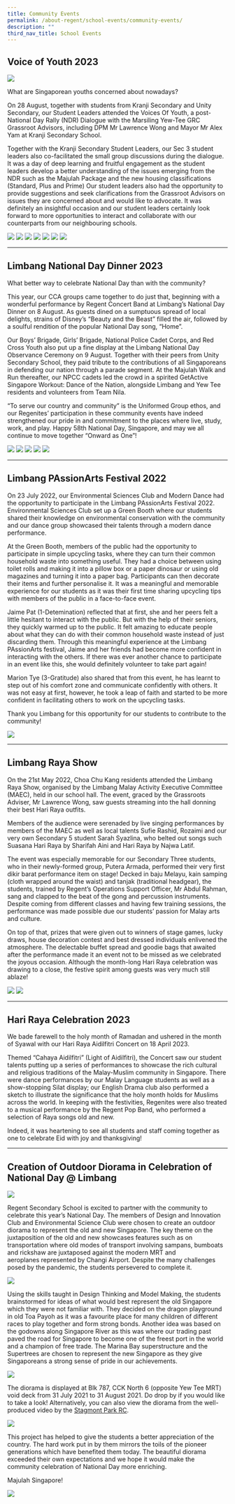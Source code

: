 ```yaml
---
title: Community Events
permalink: /about-regent/school-events/community-events/
description: ""
third_nav_title: School Events
---
```

## **Voice of Youth 2023**

![](/images/Highlights%20Post/VoiceofYouth2023-1.png)

What are Singaporean youths concerned about nowadays?

On 28 August, together with students from Kranji Secondary and Unity Secondary, our Student Leaders attended the Voices Of Youth, a post-National Day Rally (NDR) Dialogue with the Marsiling Yew-Tee GRC Grassroot Advisors, including DPM Mr Lawrence Wong and Mayor Mr Alex Yam at Kranji Secondary School.

Together with the Kranji Secondary Student Leaders, our Sec 3 student leaders also co-facilitated the small group discussions during the dialogue. It was a day of deep learning and fruitful engagement as the student leaders develop a better understanding of the issues emerging from the NDR such as the Majulah Package and the new housing classifications (Standard, Plus and Prime) Our student leaders also had the opportunity to provide suggestions and seek clarifications from the Grassroot Advisors on issues they are concerned about and would like to advocate. It was definitely an insightful occasion and our student leaders certainly look forward to more opportunities to interact and collaborate with our counterparts from our neighbouring schools.

![](/images/Highlights%20Post/VoiceofYouth2023-2.png)
![](/images/Highlights%20Post/VoiceofYouth2023-3.png)
![](/images/Highlights%20Post/VoiceofYouth2023-4.png)
![](/images/Highlights%20Post/VoiceofYouth2023-5.png)
![](/images/Highlights%20Post/VoiceofYouth2023-6.png)
![](/images/Highlights%20Post/VoiceofYouth2023-7.png)
![](/images/Highlights%20Post/VoiceofYouth2023-8.png)

---

## **Limbang National Day Dinner 2023**

What better way to celebrate National Day than with the community?

This year, our CCA groups came together to do just that, beginning with a wonderful performance by Regent Concert Band at Limbang’s National Day Dinner on 8 August. As guests dined on a sumptuous spread of local delights, strains of Disney’s “Beauty and the Beast” filled the air, followed by a soulful rendition of the popular National Day song, “Home”.

Our Boys’ Brigade, Girls’ Brigade, National Police Cadet Corps, and Red Cross Youth also put up a fine display at the Limbang National Day Observance Ceremony on 9 August. Together with their peers from Unity Secondary School, they paid tribute to the contributions of all Singaporeans in defending our nation through a parade segment. At the Majulah Walk and Run thereafter, our NPCC cadets led the crowd in a spirited GetActive Singapore Workout: Dance of the Nation, alongside Limbang and Yew Tee residents and volunteers from Team Nila.

“To serve our country and community” is the Uniformed Group ethos, and our Regenites’ participation in these community events have indeed strengthened our pride in and commitment to the places where live, study, work, and play. Happy 58th National Day, Singapore, and may we all continue to move together “Onward as One”!

![](/images/School%20Events/Community%20Events/LimbangNDDinner2023-1.png)
![](/images/School%20Events/Community%20Events/LimbangNDDinner2023-2.png)
![](/images/School%20Events/Community%20Events/LimbangNDDinner2023-3.png)
![](/images/School%20Events/Community%20Events/LimbangNDDinner2023-4.png)
![](/images/School%20Events/Community%20Events/LimbangNDDinner2023-5.png)

---

## **Limbang PAssionArts Festival 2022**

On 23 July 2022, our Environmental Sciences Club and Modern Dance had the opportunity to participate in the Limbang PAssionArts Festival 2022. Environmental Sciences Club set up a Green Booth where our students shared their knowledge on environmental conservation with the community and our dance group showcased their talents through a modern dance performance.

At the Green Booth, members of the public had the opportunity to participate in simple upcycling tasks, where they can turn their common household waste into something useful. They had a choice between using toilet rolls and making it into a pillow box or a paper dinosaur or using old magazines and turning it into a paper bag. Participants can then decorate their items and further personalise it. It was a meaningful and memorable experience for our students as it was their first time sharing upcycling tips with members of the public in a face-to-face event.

Jaime Pat (1-Detemination) reflected that at first, she and her peers felt a little hesitant to interact with the public. But with the help of their seniors, they quickly warmed up to the public. It felt amazing to educate people about what they can do with their common household waste instead of just discarding them. Through this meaningful experience at the Limbang PAssionArts festival, Jaime and her friends had become more confident in interacting with the others. If there was ever another chance to participate in an event like this, she would definitely volunteer to take part again!

Marion Tye (3-Gratitude) also shared that from this event, he has learnt to step out of his comfort zone and communicate confidently with others. It was not easy at first, however, he took a leap of faith and started to be more confident in facilitating others to work on the upcycling tasks.

Thank you Limbang for this opportunity for our students to contribute to the community!

![](/images/School%20Events/Community%20Events/CommunityEvents-2A.jpg)

---

## **Limbang Raya Show**

On the 21st May 2022, Choa Chu Kang residents attended the Limbang Raya Show, organised by the Limbang Malay Activity Executive Committee (MAEC), held in our school hall. The event, graced by the Grassroots Adviser, Mr Lawrence Wong, saw guests streaming into the hall donning their best Hari Raya outfits.

Members of the audience were serenaded by live singing performances by members of the MAEC as well as local talents Sufie Rashid, Rozaimi and our very own Secondary 5 student Sarah Syazlina, who belted out songs such Suasana Hari Raya by Sharifah Aini and Hari Raya by Najwa Latif.

The event was especially memorable for our Secondary Three students, who in their newly-formed group, Putera Armada, performed their very first dikir barat performance item on stage! Decked in baju Melayu, kain samping (cloth wrapped around the waist) and tanjak (traditional headgear), the students, trained by Regent’s Operations Support Officer, Mr Abdul Rahman, sang and clapped to the beat of the gong and percussion instruments. Despite coming from different classes and having few training sessions, the performance was made possible due our students’ passion for Malay arts and culture.

On top of that, prizes that were given out to winners of stage games, lucky draws, house decoration contest and best dressed individuals enlivened the atmosphere. The delectable buffet spread and goodie bags that awaited after the performance made it an event not to be missed as we celebrated the joyous occasion. Although the month-long Hari Raya celebration was drawing to a close, the festive spirit among guests was very much still ablaze!

![](/images/School%20Events/Community%20Events/CommunityEvents-4.jpg)
![](/images/School%20Events/Community%20Events/CommunityEvents-5.jpg)

---

## **Hari Raya Celebration 2023**

We bade farewell to the holy month of Ramadan and ushered in the month of Syawal with our Hari Raya Aidilfitri Concert on 18 April 2023. 

Themed “Cahaya Aidilfitri” (Light of Aidilfitri), the Concert saw our student talents putting up a series of performances to showcase the rich cultural and religious traditions of the Malay-Muslim community in Singapore. There were dance performances by our Malay Language students as well as a show-stopping Silat display; our English Drama club also performed a sketch to illustrate the significance that the holy month holds for Muslims across the world. In keeping with the festivities, Regenites were also treated to a musical performance by the Regent Pop Band, who performed a selection of Raya songs old and new.

Indeed, it was heartening to see all students and staff coming together as one to celebrate Eid with joy and thanksgiving!



---

## **Creation of Outdoor Diorama in Celebration of National Day @ Limbang**

![](/images/School%20Events/Community%20Events/CommunityEvents-6%20NDDiorama1.jpg)

Regent Secondary School is excited to partner with the community to celebrate this year’s National Day. The members of Design and Innovation Club and Environmental Science Club were chosen to create an outdoor diorama to represent the old and new Singapore. The key theme on the juxtaposition of the old and new showcases features such as on transportation where old modes of transport involving sampans, bumboats and rickshaw are juxtaposed against the modern MRT and aeroplanes represented by Changi Airport. Despite the many challenges posed by the pandemic, the students persevered to complete it.

![](/images/School%20Events/Community%20Events/CommunityEvents-7%20NDDiorama2.jpg)

Using the skills taught in Design Thinking and Model Making, the students brainstormed for ideas of what would best represent the old Singapore which they were not familiar with. They decided on the dragon playground in old Toa Payoh as it was a favourite place for many children of different races to play together and form strong bonds. Another idea was based on the godowns along Singapore River as this was where our trading past paved the road for Singapore to become one of the freest port in the world and a champion of free trade. The Marina Bay superstructure and the Supertrees are chosen to represent the new Singapore as they give Singaporeans a strong sense of pride in our achievements.

![](/images/School%20Events/Community%20Events/CommunityEvents-8%20NDDiorama3.jpg)

The diorama is displayed at Blk 787, CCK North 6 (opposite Yew Tee MRT) void deck from 31 July 2021 to 31 August 2021. Do drop by if you would like to take a look! Alternatively, you can also view the diorama from the well-produced video by the [Stagmont Park RC](https://www.facebook.com/stagmontparkrc/posts/4349508275111498?__xts__%5b0%5d=68.ARDS5s2T0Aa-4Buq4fD79UpJbg0Cs7oJBQZCwbrSZclz0tTH5JeIsnO1bfz1w-kCUQueH8fZMSBbI2d6cIgLltoGXigU5mqsX7ZidT-it_XDubWx1H3jPeBaXsGNrLK2XUaRY1ZOMsl3QgP4hdZv0HRfCMZ7wj4v-NMOn_eDEvFgfDM4qkzt2W3YjwgrA5DliV2CDEGd1MA-Z0_H1b8GHU9t1CKiqBZZjqq1MVaMpaxqp4Jssi7KkgEeJlknnE2bHdrPeodAhqLgKyN8jEZgsw8fm3OQtkNr).

![](/images/School%20Events/Community%20Events/CommunityEvents-9%20NDDiorama4.jpg)

This project has helped to give the students a better appreciation of the country. The hard work put in by them mirrors the toils of the pioneer generations which have benefited them today. The beautiful diorama exceeded their own expectations and we hope it would make the community celebration of National Day more enriching.

Majulah Singapore!

![](/images/School%20Events/Community%20Events/CommunityEvents-10%20NDDiorama5.jpg)